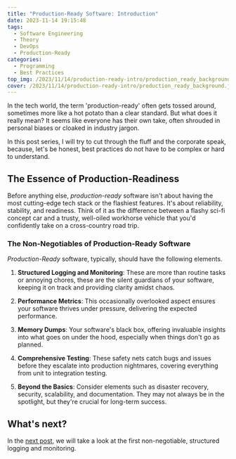 ```yaml
---
title: "Production-Ready Software: Introduction"
date: 2023-11-14 19:15:48
tags:
  - Software Engineering
  - Theory
  - DevOps
  - Production-Ready
categories:
  - Programming
  - Best Practices
top_img: /2023/11/14/production-ready-intro/production_ready_background.jpg
cover: /2023/11/14/production-ready-intro/production_ready_background.jpg
---
```


In the tech world, the term 'production-ready' often gets tossed around, sometimes more like a hot potato than a clear standard. But what does it really mean? It seems like everyone has their own take, often shrouded in personal biases or cloaked in industry jargon.

In this post series, I will try to cut through the fluff and the corporate speak, because, let's be honest, best practices do not have to be complex or hard to understand.

## The Essence of Production-Readiness

Before anything else, *production-ready* software isn't about having the most cutting-edge tech stack or the flashiest features. It's about reliability, stability, and readiness. Think of it as the difference between a flashy sci-fi concept car and a trusty, well-oiled workhorse vehicle that you'd confidently take on a cross-country road trip.

### The Non-Negotiables of Production-Ready Software

*Production-Ready* software, typically, should have the following elements.

1. **Structured Logging and Monitoring**: These are more than routine tasks or annoying chores, these are the silent guardians of your software, keeping it on track and providing clarity amidst chaos.

2. **Performance Metrics**: This occasionally overlooked aspect ensures your software thrives under pressure, delivering the expected performance.

3. **Memory Dumps**: Your software's black box, offering invaluable insights into what goes on under the hood, especially when things don't go as planned.

4. **Comprehensive Testing**: These safety nets catch bugs and issues before they escalate into production nightmares, covering everything from unit to integration testing.

5. **Beyond the Basics**: Consider elements such as disaster recovery, security, scalability, and documentation. They may not always be in the spotlight, but they're crucial for long-term success.

## What's next?

In the [next post](https://www.graymatterdeveloper.com/2023/11/15/production-ready-logging-monitoring/), we will take a look at the first non-negotiable, structured logging and monitoring.

